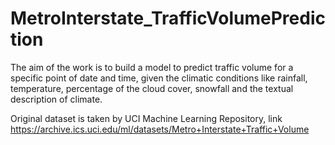 # MetroInterstate_TrafficVolumePrediction
The aim of the work is to build a model to predict traffic volume for a specific point of date and time, given the climatic conditions like rainfall, temperature, percentage of the cloud cover, snowfall and the textual description of climate.


Original dataset is taken by UCI Machine Learning Repository, link https://archive.ics.uci.edu/ml/datasets/Metro+Interstate+Traffic+Volume
